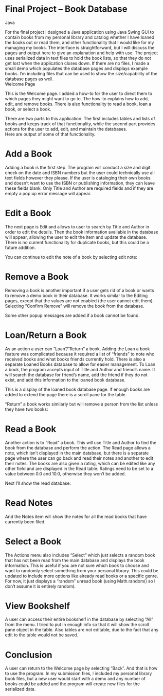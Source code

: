 # Final Project – Book Database
Java
 
For the final project I designed a Java application using Java Swing GUI to contain books from my personal library and catalog whether I have loaned the books out or read them, and other functionality that I would like for my managing my books. The interface is straightforward, but I will discuss the pages and output here to give an explanation and help with use. 
The project uses serialized data in text files to hold the book lists, so that they do not get lost when the application closes down. If there are no files, I made a small demo which populates the database pages and displays example books. I’m including files that can be used to show the size/capability of the database pages as well.  
Welcome Page 
 
This is the Welcome page. I added a how-to for the user to direct them to which pages they might want to go to. The how-to explains how to add, edit, and remove books. There is also functionality to read a book, loan a book, or select a book. 
  
There are two parts to this application. The first includes tables and lists of books and keeps track of that functionality, while the second part provides actions for the user to add, edit, and maintain the databases.  
Here are output of some of that functionality. 
 
# Add a Book 
 
 Adding a book is the first step. The program will conduct a size and digit check on the date and ISBN numbers but the user could technically use all text fields however they please. If the user is cataloging their own books and doesn’t want to use the ISBN or publishing information, they can leave these fields blank. Only Title and Author are required fields and if they are empty a pop up error message will appear. 
  
 
# Edit a Book 
 
The next page is Edit and allows to user to search by Title and Author in order to edit the details. Then the book information available in the database will appear, allowing the user to edit the item and update the database. There is no current functionality for duplicate books, but this could be a future addition. 
  
  
 
You can continue to edit the note of a book by selecting edit note: 
 
  
# Remove a Book 
 
Removing a book is another important if a user gets rid of a book or wants to remove a demo book in their database. It works similar to the Editing pages, except that the values are not enabled (the user cannot edit them). Selecting “Confirm Remove” will remove the book from the database. 
  
 
Some other popup messages are added if a book cannot be found. 
 
  
 
 
 
 
# Loan/Return a Book 
 
As an action a user can “Loan”/“Return” a book. Adding the Loan a book feature was complicated because it required a list of “friends” to note who received books and what books friends currently hold. There is also a separate Loaned Books database to allow for easier management. To Loan a book, the program accepts input of Title and Author and friend’s name. It will search the database for friend’s name, add the friend if they do not exist, and add this information to the loaned book database. 
 
  
 
This is a display of the loaned book database page. If enough books are added to extend the page there is a scroll pane for the table. 
 
  
“Return” a book works similarly but will remove a person from the list unless they have two books: 
  
 
  
 
 
 
 
 
 
# Read a Book 
 
Another action is to “Read” a book. This will use Title and Author to find the book from the database and perform the action. The Read page allows a note, which isn’t displayed in the main database, but there is a separate page where the user can go back and read their notes and another to edit their notes. The books are also given a rating, which can be edited like any other field and are displayed in the Read table. Ratings need to be set to a value between 0.0 and 10.0, otherwise they won’t be added. 
  
Next I’ll show the read database: 
  
# Read Notes 
 
And the Notes item will show the notes for all the read books that have currently been filed. 
  
# Select a Book 
 
The Actions menu also includes “Select” which just selects a random book that has not been read from the main database and displays the book information. This is useful if you are not sure which book to choose and want to randomly select something from your personal library. This could be updated to include more options like already read books or a specific genre. For now, it just displays a “random” unread book (using Math.random() so I don’t assume it is entirely random). 
  
# View Bookshelf 
 
A user can access their entire bookshelf in the database by selecting “All” from the menu. I tried to put in enough info so that it will show the scroll pane object in the table. Also tables are not editable, due to the fact that any edit to the table would not be saved. 
  
 
# Conclusion 
 
A user can return to the Welcome page by selecting “Back”. 
And that is how to use the program. In my submission files, I included my personal library book files, but a new user would start with a demo and any number of books could be added and the program will create new files for the serialized data. 
